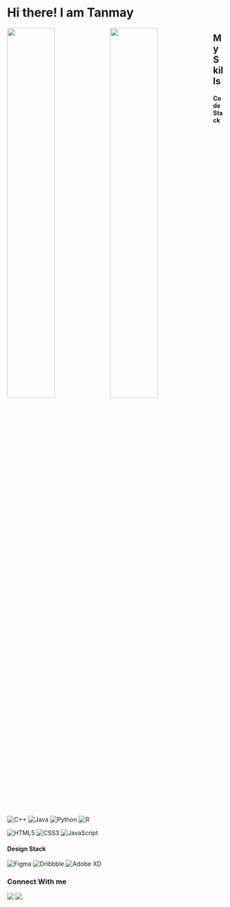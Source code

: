 # Hi there! I am Tanmay

<img align= "left" width=47% src="https://github-readme-stats.vercel.app/api?username=Tanmaydoesai&show_icons=true&theme=midnight-purple&count_private=true" />
<img align= "left" width=47% src="https://github-readme-stats.vercel.app/api/top-langs/?username=Tanmaydoesai&layout=compact" />

## My Skills

#### Code Stack
![C++](https://img.shields.io/badge/c++-%2300599C.svg?style=for-the-badge&logo=c%2B%2B&logoColor=white)
![Java](https://img.shields.io/badge/java-%23ED8B00.svg?style=for-the-badge&logo=java&logoColor=white)
![Python](https://img.shields.io/badge/python-3670A0?style=for-the-badge&logo=python&logoColor=ffdd54)
![R](https://img.shields.io/badge/r-%23276DC3.svg?style=for-the-badge&logo=r&logoColor=white)

![HTML5](https://img.shields.io/badge/html5-%23E34F26.svg?style=for-the-badge&logo=html5&logoColor=white)
![CSS3](https://img.shields.io/badge/css3-%231572B6.svg?style=for-the-badge&logo=css3&logoColor=white)
![JavaScript](https://img.shields.io/badge/javascript-%23323330.svg?style=for-the-badge&logo=javascript&logoColor=%23F7DF1E)

#### Design Stack
![Figma](https://img.shields.io/badge/figma-%23F24E1E.svg?style=for-the-badge&logo=figma&logoColor=white)
![Dribbble](https://img.shields.io/badge/Dribbble-EA4C89?style=for-the-badge&logo=dribbble&logoColor=white)
![Adobe XD](https://img.shields.io/badge/Adobe%20XD-470137?style=for-the-badge&logo=Adobe%20XD&logoColor=#FF61F6)

### Connect With me 
[<img align="left" src="https://img.shields.io/badge/Instagram-%23E4405F.svg?style=for-the-badge&logo=Instagram&logoColor=white"/>](https://www.instagram.com/shutupyaartanmay/)
[<img align="left" src="https://img.shields.io/badge/linkedin-%230077B5.svg?style=for-the-badge&logo=linkedin&logoColor=white"/>](https://www.linkedin.com/in/tanmay-jain1/?_l=en_US)
